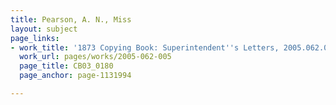 ```yaml
---
title: Pearson, A. N., Miss
layout: subject
page_links:
- work_title: '1873 Copying Book: Superintendent''s Letters, 2005.062.005'
  work_url: pages/works/2005-062-005
  page_title: CB03_0180
  page_anchor: page-1131994

---
```

